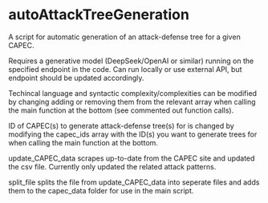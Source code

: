 # autoAttackTreeGeneration
A script for automatic generation of an attack-defense tree for a given CAPEC.

Requires a generative model (DeepSeek/OpenAI or similar) running on the specified endpoint in the code. Can run locally or use external API, but endpoint should be updated accordingly. 

Techincal language and syntactic complexity/complexities can be modified by changing adding or removing them from the relevant array when calling the main function at the bottom (see commented out function calls).

ID of CAPEC(s) to generate attack-defense tree(s) for is changed by modifying the capec_ids array with the ID(s) you want to generate trees for when calling the main function at the bottom.

update_CAPEC_data scrapes up-to-date from the CAPEC site and updated the csv file. Currently only updated the related attack patterns.

split_file splits the file from update_CAPEC_data into seperate files and adds them to the capec_data folder for use in the main script.